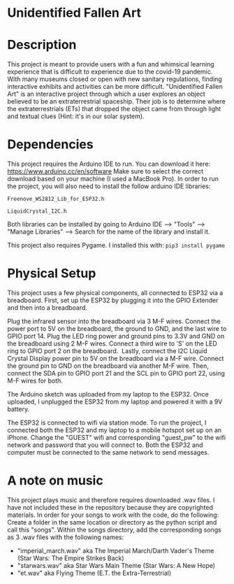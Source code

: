 # Unidentified Fallen Art

# Description
This project is meant to provide users with a fun and whimsical learning experience that is difficult to experience due to the covid-19 pandemic. With many museums closed or open with new sanitary regulations, finding interactive exhibits and activities can be more difficult. "Unidentified Fallen Art" is an interactive project through which a user explores an object believed to be an extraterrestrial spaceship. Their job is to determine where the extraterrestrials (ETs) that dropped the object came from through light and textual clues (Hint: it's in our solar system).

# Dependencies
This project requires the Arduino IDE to run. You can download it here: https://www.arduino.cc/en/software
Make sure to select the correct download based on your machine (I used a MacBook Pro).
In order to run the project, you will also need to install the follow arduino IDE libraries:

`Freenove_WS2812_Lib_for_ESP32.h`

`LiquidCrystal_I2C.h`

Both libraries can be installed by going to Arduino IDE --> "Tools" --> "Manage Libraries" --> Search for the name of the library and install it. 

This project also requires Pygame. I installed this with: `pip3 install pygame`

# Physical Setup

This project uses a few physical components, all connected to ESP32 via a breadboard. First, set up the ESP32 by plugging it into the GPIO Extender and then into a breadboard.

Plug the infrared sensor into the breadboard via 3 M-F wires. Connect the power port to 5V on the breadboard, the ground to GND, and the last wire to GPIO port 14.
Plug the LED ring power and ground pins to 3.3V and GND on the breadboard using 2 M-F wires. Connect a third wire to 'S' on the LED ring to GPIO port 2 on the breadboard. 
Lastly, connect the I2C Liquid Crystal Display power pin to 5V on the breadboard via a M-F wire. Connect the ground pin to GND on the breadboard via another M-F wire. Then, connect the SDA pin to GPIO port 21 and the SCL pin to GPIO port 22, using M-F wires for both.


The Arduino sketch was uploaded from my laptop to the ESP32. Once uploaded, I unplugged the ESP32 from my laptop and powered it with a 9V battery.

The ESP32 is connected to wifi via station mode. To run the project, I connected both the ESP32 and my laptop to a mobile hotspot set up on an iPhone. Change the "GUEST" wifi and corresponding "guest_pw" to the wifi network and password that you will connect to. Both the ESP32 and computer must be connected to the same network to send messages.

# A note on music
This project plays music and therefore requires downloaded .wav files. I have not included these in the repository because they are copyrighted materials. In order for your songs to work with the code, do the following: Create a folder in the same location or directory as the python script and call this "songs". Within the songs directory, add the corresponding songs as 3 .wav files with the following names:

- "imperial_march.wav" aka The Imperial March/Darth Vader's Theme (Star Wars: The Empire Strikes Back)
- "starwars.wav" aka Star Wars Main Theme (Star Wars: A New Hope)
- "et.wav" aka Flying Theme (E.T. the Extra-Terrestrial)


